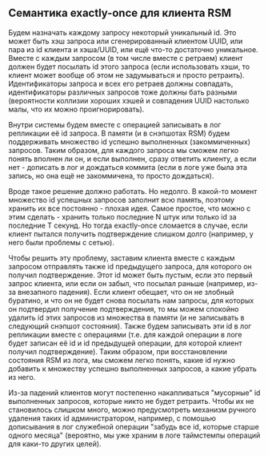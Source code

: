 ## Семантика exactly-once для клиента RSM

Будем назначать каждому запросу некоторый уникальный id. Это может быть хэш запроса или сгенерированный клиентом UUID,
или пара из id клиента и хэша/UUID, или ещё что-то достаточно уникальное. Вместе с каждым запросом
(в том числе вместе с ретраем) клиент должен будет посылать id этого запроса
(если использовать хэши, то клиент может вообще об этом не задумываться и просто ретраить).
Идентификаторы запроса и всех его ретраев должны совпадать, идентификаторы различных запросов тоже должны бать разными
(вероятности коллизии хороших хэшей и совпадения UUID настолько малы, что их можно проигнорировать).

Внутри системы будем вместе с операцией записывать в лог репликации её id запроса.
В памяти (и в снэпшотах RSM) будем поддерживать множество id успешно выполненных (закоммиченных) запросов.
Таким образом, для каждого запроса мы сможем легко понять вполнен ли он, и если выполнен, сразу ответить клиенту,
а если нет - дописать в лог и дождаться коммита (если в логе уже была эта запись, но она ещё не закоммичена, то просто дождаться).

Вроде такое решение должно работать. Но недолго.
В какой-то момент множество id успешных запросов заполнит всю память, поэтому хранить их все постоянно - плохая идея.
Самое простое, что можно с этим сделать - хранить только последние N штук или только id за последние T секунд.
Но тогда exactly-once сломается в случае, если клиент пытался получить подтверждение слишком долго (например, у него были проблемы с сетью).

Чтобы решить эту проблему, заставим клиента вместе с каждым запросом отправлять также id предыдущего запроса, для которого он получил подтверждение.
Этот id может быть пустым, если это первый запрос клиента, или если он забыл, что посылал раньше (например, из-за внезапного падения).
Если клиент обещает, что он не злобный буратино, и что он не будет снова посылать нам запросы, для которых он подтвердил получение подтверждения,
то мы можем спокойно удалить id этих запросов из множества в памяти (и не записывать в следующий снэпшот состояния).
Также будем записывать эти id в лог репликации вместе с операциями
(т.е. для каждой операции в логе будет записан её id и id предыдущей операции, для которой клиент получил подтверждение).
Таким образом, при восстановлении состояния RSM из лога, мы сможем легко понять,
какие id нужно добавить к множеству успешно выполненных запросов, а какие убрать из него.

Из-за падений клиентов могут постепенно накапливаться "мусорные" id выполненных запросов, которые никто не будет ретраить.
Чтобы их не становилось слишком много, можно предусмотреть механизм ручного удаления таких id администратором,
например, с помошью дописывания в лог служебной операции "забудь все id, которые старше одного месяца"
(вероятно, мы уже храним в логе таймстемпы операций для каки-то других целей).
